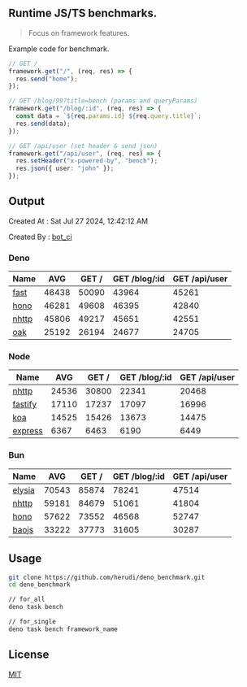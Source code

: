 ## Runtime JS/TS benchmarks.

> Focus on framework features.

Example code for benchmark.
```ts
// GET /
framework.get("/", (req, res) => {
  res.send("home");
});

// GET /blog/99?title=bench (params and queryParams)
framework.get("/blog/:id", (req, res) => {
  const data = `${req.params.id} ${req.query.title}`;
  res.send(data);
});

// GET /api/user (set header & send json)
framework.get("/api/user", (req, res) => {
  res.setHeader("x-powered-by", "bench");
  res.json({ user: "john" });
});
```

## Output
Created At : Sat Jul 27 2024, 12:42:12 AM

Created By : [bot_ci](https://github.com/herudi/deno_benchmarks/commits?author=github-actions%5Bbot%5D)


### Deno
|Name|AVG|GET /|GET /blog/:id|GET /api/user|
|----|----|----|----|----|
|[fast](https://github.com/danteissaias/fast)|46438|50090|43964|45261|
|[hono](https://github.com/honojs/hono)|46281|49608|46395|42840|
|[nhttp](https://github.com/nhttp/nhttp)|45806|49217|45651|42551|
|[oak](https://github.com/oakserver/oak)|25192|26194|24677|24705|
  


### Node
|Name|AVG|GET /|GET /blog/:id|GET /api/user|
|----|----|----|----|----|
|[nhttp](https://github.com/nhttp/nhttp)|24536|30800|22341|20468|
|[fastify](https://github.com/fastify/fastify)|17110|17237|17097|16996|
|[koa](https://github.com/koajs/koa)|14525|15426|13673|14475|
|[express](https://github.com/expressjs/express)|6367|6463|6190|6449|
  


### Bun
|Name|AVG|GET /|GET /blog/:id|GET /api/user|
|----|----|----|----|----|
|[elysia](https://github.com/elysiajs/elysia)|70543|85874|78241|47514|
|[nhttp](https://github.com/nhttp/nhttp)|59181|84679|51061|41804|
|[hono](https://github.com/honojs/hono)|57622|73552|46568|52747|
|[baojs](https://github.com/mattreid1/baojs)|33222|37773|31605|30287|
  



## Usage

```bash
git clone https://github.com/herudi/deno_benchmark.git
cd deno_benchmark

// for_all
deno task bench

// for_single
deno task bench framework_name
```

## License

[MIT](LICENSE)

